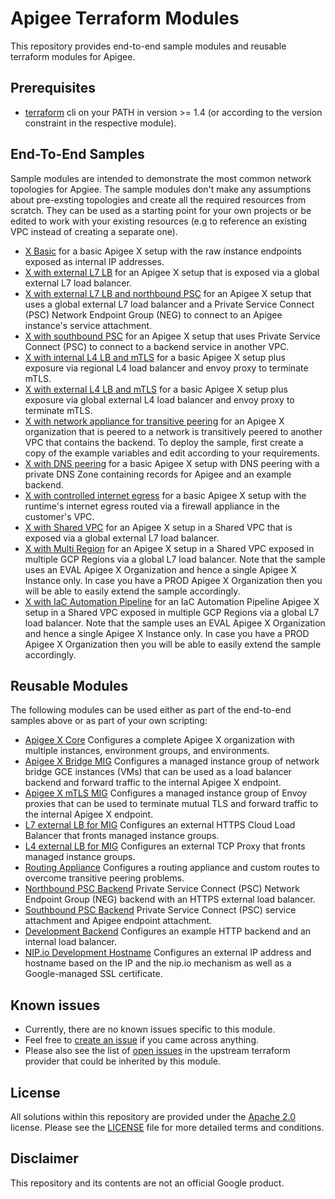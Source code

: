 
# Apigee Terraform Modules

This repository provides end-to-end sample modules and reusable terraform modules for Apigee.

## Prerequisites

* [terraform](https://learn.hashicorp.com/tutorials/terraform/install-cli) cli on your PATH in version >= 1.4 (or according to the version constraint in the respective module).

## End-To-End Samples

Sample modules are intended to demonstrate the most common network topologies for Apgiee. The sample modules don't make any assumptions about pre-exsting topologies and create all the required resources from scratch. They can be used as a starting point for your own projects or be edited to work with your existing resources (e.g to reference an existing VPC instead of creating a separate one).

* [X Basic](samples/x-basic) for a basic Apigee X setup with the raw instance endpoints exposed as internal IP addresses.
* [X with external L7 LB](samples/x-l7xlb) for an Apigee X setup that is exposed via a global external L7 load balancer.
* [X with external L7 LB and northbound PSC](samples/x-nb-psc-xlb) for an Apigee X setup that uses a global external L7 load balancer and a Private Service Connect (PSC) Network Endpoint Group (NEG) to connect to an Apigee instance's service attachment.
* [X with southbound PSC](samples/x-sb-psc) for an Apigee X setup that uses Private Service Connect (PSC) to connect to a backend service in another VPC.
* [X with internal L4 LB and mTLS](samples/x-ilb-mtls) for a basic Apigee X setup plus exposure via regional L4 load balancer and envoy proxy to terminate mTLS.
* [X with external L4 LB and mTLS](samples/x-l4xlb-mtls) for a basic Apigee X setup plus exposure via global external L4 load balancer and envoy proxy to terminate mTLS.
* [X with network appliance for transitive peering](samples/x-transitive-peering) for an Apigee X organization that is peered to a network is transitively peered to another VPC that contains the backend.
To deploy the sample, first create a copy of the example variables and edit according to your requirements.
* [X with DNS peering](samples/x-dns-peering) for a basic Apigee X setup with DNS peering with a private DNS Zone containing records for Apigee and an example backend.
* [X with controlled internet egress](samples/x-controlled-internet-egress) for a basic Apigee X setup with the runtime's internet egress routed via a firewall appliance in the customer's VPC.
* [X with Shared VPC](samples/x-shared-vpc) for an Apigee X setup in a Shared VPC that is exposed via a global external L7 load balancer.
* [X with Multi Region](samples/x-multi-region) for an Apigee X setup in a Shared VPC exposed in multiple GCP Regions via a global L7 load balancer. Note that the sample uses an EVAL Apigee X Organization and hence a single Apigee X Instance only. In case you have a PROD Apigee X Organization then you will be able to easily extend the sample accordingly.
* [X with IaC Automation Pipeline](samples/x-iac-pipeline) for an IaC Automation Pipeline Apigee X setup in a Shared VPC exposed in multiple GCP Regions via a global L7 load balancer. Note that the sample uses an EVAL Apigee X Organization and hence a single Apigee X Instance only. In case you have a PROD Apigee X Organization then you will be able to easily extend the sample accordingly.

## Reusable Modules

The following modules can be used either as part of the end-to-end samples above or as part of your own scripting:

* [Apigee X Core](modules/apigee-x-core) Configures a complete Apigee X organization with multiple instances, environment groups, and environments.
* [Apigee X Bridge MIG](modules/apigee-x-bridge-mig) Configures a managed instance group of network bridge GCE instances (VMs) that can be used as a load balancer backend and forward traffic to the internal Apigee X endpoint.
* [Apigee X mTLS MIG](modules/apigee-x-mtls-mig) Configures a managed instance group of Envoy proxies that can be used to terminate mutual TLS and forward traffic to the internal Apigee X endpoint.
* [L7 external LB for MIG](modules/mig-l7xlb) Configures an external HTTPS Cloud Load Balancer that fronts managed instance groups.
* [L4 external LB for MIG](modules/mig-l7xlb) Configures an external TCP Proxy that fronts managed instance groups.
* [Routing Appliance](modules/routing-appliance) Configures a routing appliance and custom routes to overcome transitive peering problems.
* [Northbound PSC Backend](modules/nb-psc-l7xlb) Private Service Connect (PSC) Network Endpoint Group (NEG) backend with an HTTPS external load balancer.
* [Southbound PSC Backend](modules/sb-psc-attachment) Private Service Connect (PSC) service attachment and Apigee endpoint attachment.
* [Development Backend](modules/development-backend) Configures an example HTTP backend and an internal load balancer.
* [NIP.io Development Hostname](modules/nip-development-hostname) Configures an external IP address and hostname based on the IP and the nip.io mechanism as well as a Google-managed SSL certificate.


## Known issues

* Currently, there are no known issues specific to this module.
* Feel free to [create an issue](https://github.com/apigee/terraform-modules/issues/new)
  if you came across anything.
* Please also see the list of [open issues](https://github.com/hashicorp/terraform-provider-google/issues?q=is%3Aissue+is%3Aopen+apigee)
  in the upstream terraform provider that could be inherited by this module.

## License

All solutions within this repository are provided under the
[Apache 2.0](https://www.apache.org/licenses/LICENSE-2.0) license.
Please see the [LICENSE](/LICENSE) file for more detailed terms and conditions.

## Disclaimer

This repository and its contents are not an official Google product.
